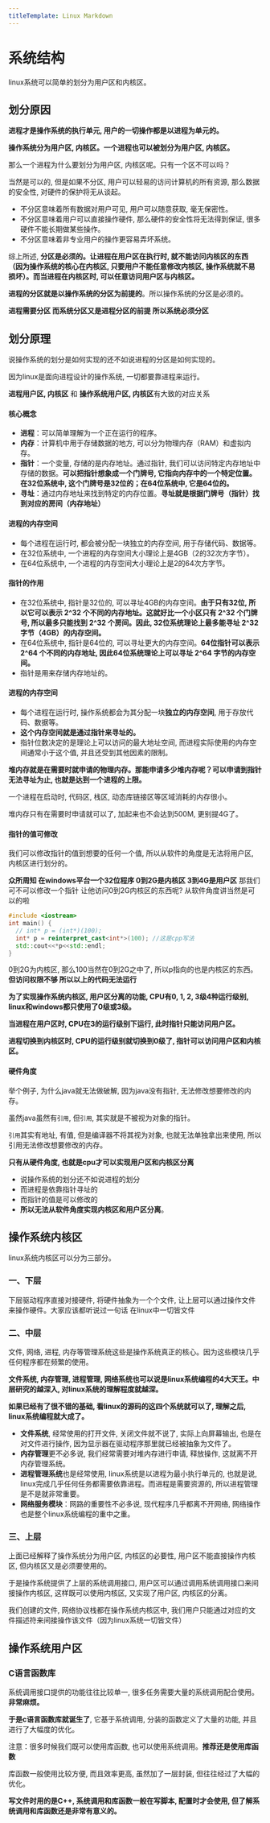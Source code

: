 ```yaml
---
titleTemplate: Linux Markdown
---
```

# 系统结构

linux系统可以简单的划分为用户区和内核区。

## 划分原因

**进程才是操作系统的执行单元, 用户的一切操作都是以进程为单元的。**

**操作系统分为用户区, 内核区。一个进程也可以被划分为用户区, 内核区。**

那么一个进程为什么要划分为用户区, 内核区呢。只有一个区不可以吗？

当然是可以的, 但是如果不分区, 用户可以轻易的访问计算机的所有资源, 那么数据的安全性, 对硬件的保护将无从谈起。
- 不分区意味着所有数据对用户可见, 用户可以随意获取, 毫无保密性。
- 不分区意味着用户可以直接操作硬件, 那么硬件的安全性将无法得到保证, 很多硬件不能长期做某些操作。
-	不分区意味着非专业用户的操作更容易弄坏系统。

综上所述, **分区是必须的。让进程在用户区在执行时, 就不能访问内核区的东西（因为操作系统的核心在内核区, 只要用户不能任意修改内核区, 操作系统就不易损坏）。而当进程在内核区时, 可以任意访问用户区与内核区。**

**进程的分区就是以操作系统的分区为前提的**。所以操作系统的分区是必须的。


**进程需要分区 而系统分区又是进程分区的前提 所以系统必须分区**








## 划分原理

说操作系统的划分是如何实现的还不如说进程的分区是如何实现的。

因为linux是面向进程设计的操作系统, 一切都要靠进程来运行。

**进程用户区, 内核区** 和 **操作系统用户区, 内核区**有大致的对应关系


#### 核心概念
- **进程**：可以简单理解为一个正在运行的程序。
- **内存**：计算机中用于存储数据的地方, 可以分为物理内存（RAM）和虚拟内存。
- **指针**：一个变量, 存储的是内存地址。通过指针, 我们可以访问特定内存地址中存储的数据。**可以把指针想象成一个门牌号, 它指向内存中的一个特定位置。在32位系统中, 这个门牌号是32位的；在64位系统中, 它是64位的。**
- **寻址**：通过内存地址来找到特定的内存位置。**寻址就是根据门牌号（指针）找到对应的房间（内存地址）**

#### 进程的内存空间
- 每个进程在运行时, 都会被分配一块独立的内存空间, 用于存储代码、数据等。
- 在32位系统中, 一个进程的内存空间大小理论上是4GB（2的32次方字节）。
- 在64位系统中, 一个进程的内存空间大小理论上是2的64次方字节。

#### 指针的作用
- 在32位系统中, 指针是32位的, 可以寻址4GB的内存空间。**由于只有32位, 所以它可以表示 2^32 个不同的内存地址。这就好比一个小区只有 2^32 个门牌号, 所以最多只能找到 2^32 个房间。因此, 32位系统理论上最多能寻址 2^32 字节（4GB）的内存空间。**
- 在64位系统中, 指针是64位的, 可以寻址更大的内存空间。**64位指针可以表示 2^64 个不同的内存地址, 因此64位系统理论上可以寻址 2^64 字节的内存空间。**
- 指针是用来存储内存地址的。

#### 进程的内存空间
- 每个进程在运行时, 操作系统都会为其分配一块**独立的内存空间**, 用于存放代码、数据等。
- **这个内存空间就是通过指针来寻址的。**
- 指针位数决定的是理论上可以访问的最大地址空间, 而进程实际使用的内存空间通常小于这个值, 并且还受到其他因素的限制。


**堆内存就是在需要时就申请的物理内存。那能申请多少堆内存呢？可以申请到指针无法寻址为止, 也就是达到一个进程的上限。**

一个进程在启动时, 代码区, 栈区, 动态库链接区等区域消耗的内存很小。

堆内存只有在需要时申请就可以了, 加起来也不会达到500M, 更别提4G了。


#### 指针的值可修改

我们可以修改指针的值到想要的任何一个值, 所以从软件的角度是无法将用户区, 内核区进行划分的。

**众所周知 在windows平台一个32位程序 0到2G是内核区 3到4G是用户区**
那我们可不可以修改一个指针 让他访问0到2G内核区的东西呢? 从软件角度讲当然是可以的啦
```cpp
#include <iostream>
int main() {
  // int* p = (int*)(100);
  int* p = reinterpret_cast<int*>(100); //这是cpp写法
  std::cout<<*p<<std::endl;
}
```
0到2G为内核区, 那么100当然在0到2G之中了, 所以p指向的也是内核区的东西。**但访问权限不够 所以以上的代码无法运行**

**为了实现操作系统内核区, 用户区分离的功能, CPU有0, 1, 2, 3级4种运行级别, linux和windows都只使用了0级或3级。**


**当进程在用户区时, CPU在3的运行级别下运行, 此时指针只能访问用户区。**

**进程切换到内核区时, CPU的运行级别就切换到0级了, 指针可以访问用户区和内核区。**

#### 硬件角度
举个例子, 为什么java就无法做破解, 因为java没有指针, 无法修改想要修改的内存。

虽然java虽然有`引用`, 但`引用`, 其实就是不被视为对象的指针。

`引用`其实有地址, 有值, 但是编译器不将其视为对象, 也就无法单独拿出来使用, 所以引用无法修改想要修改的内存。


**只有从硬件角度, 也就是cpu才可以实现用户区和内核区分离**
- 说操作系统的划分还不如说进程的划分
- 而进程是依靠指针寻址的
- 而指针的值是可以修改的
- **所以无法从软件角度实现内核区和用户区分离**。


## 操作系统内核区


linux系统内核区可以分为三部分。
### 一、下层
下层驱动程序直接对接硬件, 将硬件抽象为一个个文件, 让上层可以通过操作文件来操作硬件。大家应该都听说过一句话 在linux中一切皆文件


### 二、中层
文件, 网络, 进程, 内存等管理系统这些是操作系统真正的核心。因为这些模块几乎任何程序都在频繁的使用。

**文件系统, 内存管理, 进程管理, 网络系统也可以说是linux系统编程的4大天王。中层研究的越深入, 对linux系统的理解程度就越深。**


**如果已经有了很不错的基础, 看linux的源码的这四个系统就可以了, 理解之后, linux系统编程就大成了。**

- **文件系统**, 经常使用的打开文件, 关闭文件就不说了, 实际上向屏幕输出, 也是在对文件进行操作, 因为显示器在驱动程序那里就已经被抽象为文件了。
- **内存管理**更不必多说, 我们经常需要对堆内存进行申请, 释放操作, 这就离不开内存管理系统。
- **进程管理系统**也是经常使用, linux系统是以进程为最小执行单元的, 也就是说, linux完成几乎任何任务都需要依靠进程。而进程是需要资源的, 所以进程管理是不是就非常重要。
- **网络服务模块**：网路的重要性不必多说, 现代程序几乎都离不开网络, 网络操作也是整个linux系统编程的重中之重。





### 三、上层
上面已经解释了操作系统分为用户区, 内核区的必要性, 用户区不能直接操作内核区, 但内核区又是必须要使用的。

于是操作系统提供了上层的系统调用接口, 用户区可以通过调用系统调用接口来间接操作内核区, 这样既可以使用内核区, 又实现了用户区, 内核区的分离。


我们创建的文件, 网络协议栈都在操作系统内核区中, 我们用户只能通过对应的文件描述符来间接操作该文件（因为linux系统一切皆文件）



## 操作系统用户区

### C语言函数库
系统调用接口提供的功能往往比较单一, 很多任务需要大量的系统调用配合使用。**非常麻烦。**

**于是c语言函数库就诞生了**, 它基于系统调用, 分装的函数定义了大量的功能, 并且进行了大幅度的优化。

注意：很多时候我们既可以使用库函数, 也可以使用系统调用。**推荐还是使用库函数**

库函数一般使用比较方便, 而且效率更高, 虽然加了一层封装, 但往往经过了大幅的优化。

**写文件时用的是C++, 系统调用和库函数一般在写脚本, 配置时才会使用, 但了解系统调用和库函数还是非常有意义的。**
